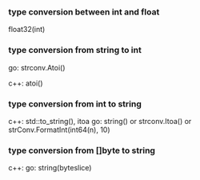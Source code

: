
### type conversion between int and float
float32(int)

### type conversion from string to int
go: strconv.Atoi()

c++: atoi()

### type conversion from int to string
c++: std::to_string(), itoa
go: string() or strconv.Itoa() or strConv.FormatInt(int64(n), 10)

### type conversion from []byte to string
c++:
go: string(byteslice)
